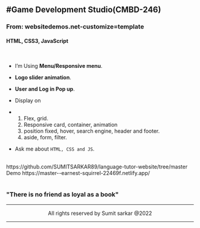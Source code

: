<!--markdown-->
#Game Development Studio(CMBD-246)
--- 
### From: websitedemos.net-customize=template
#### HTML, CSS3, JavaScript
<br/>


<img src="img/s4.jpeg" alt="">


<br/>

-  I’m Using  __Menu/Responsive menu__.
-   __Logo slider animation__.
-  __User and Log in Pop up__.
-  Display on
-  1. Flex, grid.
   2. Responsive card, container, animation
   3. position fixed, hover, search engine, header and footer.
   4. aside, form, filter.

-  Ask me about `HTML, CSS and JS`.

<br/>
   https://github.com/SUMITSARKAR89/language-tutor-website/tree/master
    <br/>
Demo https://master--earnest-squirrel-22469f.netlify.app/

<br/>
<img src="img/s1.jpeg" alt="">
<img src="img/s2.jpeg" alt="">
<img src="img/s3.jpeg" alt="">
    
   ### __"There is no friend as loyal as a book"__ 

<hr/>
 <p style="text-align:center" style="color:#fefe" >All rights reserved by Sumit sarkar @2022</p>
<hr/>


<!-- --link-- -->
[facebooklink]: https://www.facebook.com/sumitsarkar89
[linkedinlink]:https://www.linkedin.com/in/sumitsarkar89/
[gmaillink]: www.sumitopticalit89@gmail.com
[githublink]: https://github.com/SUMITSARKAR89
[cvlink]:https://drive.google.com/file/d/1CTEwnPjn2WZW2E9qf5NDFViXcVLVEMD-/view?usp=drive_link


